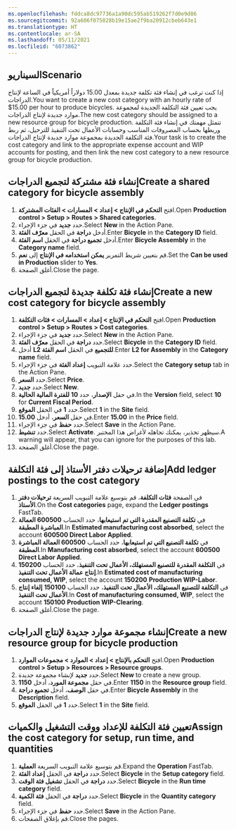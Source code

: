 ```yaml
---
ms.openlocfilehash: fddca8dc97736a1a90dc595ab519262f7d0e9d86
ms.sourcegitcommit: 92a606f075028b19e15ae2f9ba20912cbeb643e1
ms.translationtype: HT
ms.contentlocale: ar-SA
ms.lasthandoff: 05/11/2021
ms.locfileid: "6073862"
---
```

## <a name="scenario"></a><span data-ttu-id="659cd-101">السيناريو</span><span class="sxs-lookup"><span data-stu-id="659cd-101">Scenario</span></span>
<span data-ttu-id="659cd-102">إذا كنت ترغب في إنشاء فئة تكلفة جديدة بمعدل 15.00 دولاراً أمريكياً في الساعة لإنتاج الدراجات.</span><span class="sxs-lookup"><span data-stu-id="659cd-102">You want to create a new cost category with an hourly rate of $15.00 per hour to produce bicycles.</span></span> <span data-ttu-id="659cd-103">يجب تعيين فئة التكلفة الجديدة لمجموعة موارد جديدة لإنتاج الدراجات.</span><span class="sxs-lookup"><span data-stu-id="659cd-103">The new cost category should be assigned to a new resource group for bicycle production.</span></span> <span data-ttu-id="659cd-104">تتمثل مهمتك في إنشاء فئة التكلفة وربطها بحساب المصروفات المناسب وحسابات الأعمال تحت التنفيذ للترحيل، ثم ربط فئة التكلفة الجديدة بمجموعة موارد جديدة لإنتاج الدراجات.</span><span class="sxs-lookup"><span data-stu-id="659cd-104">Your task is to create the cost category and link to the appropriate expense account and WIP accounts for posting, and then link the new cost category to a new resource group for bicycle production.</span></span>

## <a name="create-a-shared-category-for-bicycle-assembly"></a><span data-ttu-id="659cd-105">إنشاء فئة مشتركة لتجميع الدراجات</span><span class="sxs-lookup"><span data-stu-id="659cd-105">Create a shared category for bicycle assembly</span></span> 

1.  <span data-ttu-id="659cd-106">افتح **التحكم في الإنتاج > إعداد > المسارات > الفئات المشتركة**.</span><span class="sxs-lookup"><span data-stu-id="659cd-106">Open **Production control > Setup > Routes > Shared categories**.</span></span>
2.  <span data-ttu-id="659cd-107">حدد **جديد** في جزء الإجراء.</span><span class="sxs-lookup"><span data-stu-id="659cd-107">Select **New** in the Action Pane.</span></span>
3.  <span data-ttu-id="659cd-108">أدخل **دراجة** في الحقل **معرّف الفئة**.</span><span class="sxs-lookup"><span data-stu-id="659cd-108">Enter **Bicycle** in the **Category ID** field.</span></span>
4.  <span data-ttu-id="659cd-109">أدخل **تجميع دراجة** في الحقل **اسم الفئة**.</span><span class="sxs-lookup"><span data-stu-id="659cd-109">Enter **Bicycle Assembly** in the **Category name** field.</span></span>
5.  <span data-ttu-id="659cd-110">قم بتعيين شريط التمرير **يمكن استخدامه في الإنتاج** إلى **نعم**.</span><span class="sxs-lookup"><span data-stu-id="659cd-110">Set the **Can be used in Production** slider to **Yes**.</span></span>
6.  <span data-ttu-id="659cd-111">أغلق الصفحة.</span><span class="sxs-lookup"><span data-stu-id="659cd-111">Close the page.</span></span>

## <a name="create-a-new-cost-category-for-bicycle-assembly"></a><span data-ttu-id="659cd-112">إنشاء فئة تكلفة جديدة لتجميع الدراجات</span><span class="sxs-lookup"><span data-stu-id="659cd-112">Create a new cost category for bicycle assembly</span></span> 

1.  <span data-ttu-id="659cd-113">افتح **التحكم في الإنتاج > إعداد > المسارات > فئات التكلفة**.</span><span class="sxs-lookup"><span data-stu-id="659cd-113">Open **Production control > Setup > Routes > Cost categories**.</span></span>
2.  <span data-ttu-id="659cd-114">حدد **جديد** في جزء الإجراء.</span><span class="sxs-lookup"><span data-stu-id="659cd-114">Select **New** in the Action Pane.</span></span>
3.  <span data-ttu-id="659cd-115">حدد **دراجة** في الحقل **معرّف الفئة**.</span><span class="sxs-lookup"><span data-stu-id="659cd-115">Select **Bicycle** in the **Category ID** field.</span></span>
4.  <span data-ttu-id="659cd-116">أدخل **L2 للتجميع** في الحقل **اسم الفئة**.</span><span class="sxs-lookup"><span data-stu-id="659cd-116">Enter **L2 for Assembly** in the **Category name** field.</span></span>
5.  <span data-ttu-id="659cd-117">حدد علامة التبويب **إعداد الفئة** في جزء الإجراء.</span><span class="sxs-lookup"><span data-stu-id="659cd-117">Select the **Category setup** tab in the Action Pane.</span></span>
6.  <span data-ttu-id="659cd-118">حدد **السعر**.</span><span class="sxs-lookup"><span data-stu-id="659cd-118">Select **Price**.</span></span>
7.  <span data-ttu-id="659cd-119">حدد **جديد‎**.</span><span class="sxs-lookup"><span data-stu-id="659cd-119">Select **New**.</span></span>
8.  <span data-ttu-id="659cd-120">في حقل **الإصدار**، حدد **10** **للفترة المالية الحالية**.</span><span class="sxs-lookup"><span data-stu-id="659cd-120">In the **Version** field, select **10** for **Current Fiscal Period**.</span></span>
9.  <span data-ttu-id="659cd-121">حدد **1** في الحقل **الموقع**.</span><span class="sxs-lookup"><span data-stu-id="659cd-121">Select **1** in the **Site** field.</span></span>
10. <span data-ttu-id="659cd-122">في حقل **السعر**، أدخل **15.00**.</span><span class="sxs-lookup"><span data-stu-id="659cd-122">Enter **15.00** in the **Price** field.</span></span>
11. <span data-ttu-id="659cd-123">حدد **حفظ** في جزء الإجراء.</span><span class="sxs-lookup"><span data-stu-id="659cd-123">Select **Save** in the Action Pane.</span></span> 
12. <span data-ttu-id="659cd-124">حدد **تنشيط**.</span><span class="sxs-lookup"><span data-stu-id="659cd-124">Select **Activate**.</span></span> <span data-ttu-id="659cd-125">سيظهر تحذير، يمكنك تجاهله لأغراض هذا المختبر.</span><span class="sxs-lookup"><span data-stu-id="659cd-125">A warning will appear, that you can ignore for the purposes of this lab.</span></span>
13. <span data-ttu-id="659cd-126">أغلق الصفحة.</span><span class="sxs-lookup"><span data-stu-id="659cd-126">Close the page.</span></span>

## <a name="add-ledger-postings-to-the-cost-category"></a><span data-ttu-id="659cd-127">إضافة ترحيلات دفتر الأستاذ إلى فئة التكلفة</span><span class="sxs-lookup"><span data-stu-id="659cd-127">Add ledger postings to the cost category</span></span> 

1.  <span data-ttu-id="659cd-128">في الصفحة **فئات التكلفة**، قم بتوسيع علامة التبويب السريعة **ترحيلات دفتر الأستاذ**.</span><span class="sxs-lookup"><span data-stu-id="659cd-128">On the **Cost categories** page, expand the **Ledger postings** FastTab.</span></span>
2.  <span data-ttu-id="659cd-129">في **تكلفة التصنيع المقدرة التي تم استيعابها**، حدد الحساب **600500 العمالة المباشرة المطبقة**.</span><span class="sxs-lookup"><span data-stu-id="659cd-129">In  **Estimated manufacturing cost absorbed**, select the account  **600500  Direct Labor Applied**.</span></span>
3.  <span data-ttu-id="659cd-130">في **تكلفة التصنيع التي تم استيعابها**، حدد الحساب **600500 العمالة المباشرة المطبقة**.</span><span class="sxs-lookup"><span data-stu-id="659cd-130">In **Manufacturing cost absorbed**, select the account **600500 Direct Labor Applied**.</span></span>
6.  <span data-ttu-id="659cd-131">في **التكلفة المقدرة للتصنيع المستهلك، الأعمال تحت التنفيذ**، حدد الحساب **150200** **إنتاج عمالة الأعمال تحت التنفيذ**.</span><span class="sxs-lookup"><span data-stu-id="659cd-131">In **Estimated cost of manufacturing consumed, WIP**, select the account **150200** **Production WIP-Labor**.</span></span>
8.  <span data-ttu-id="659cd-132">في **التكلفة للتصنيع المستهلك، الأعمال تحت التنفيذ**، حدد الحساب **150100** **إلغاء إنتاج الأعمال تحت التنفيذ**.</span><span class="sxs-lookup"><span data-stu-id="659cd-132">In **Cost of manufacturing consumed, WIP**, select the account **150100** **Production WIP-Clearing**.</span></span>
10. <span data-ttu-id="659cd-133">أغلق الصفحة.</span><span class="sxs-lookup"><span data-stu-id="659cd-133">Close the page.</span></span>

## <a name="create-a-new-resource-group-for-bicycle-production"></a><span data-ttu-id="659cd-134">إنشاء مجموعة موارد جديدة لإنتاج الدراجات</span><span class="sxs-lookup"><span data-stu-id="659cd-134">Create a new resource group for bicycle production</span></span> 

1.  <span data-ttu-id="659cd-135">افتح **التحكم بالإنتاج > إعداد > الموارد > مجموعات الموارد**.</span><span class="sxs-lookup"><span data-stu-id="659cd-135">Open **Production control > Setup > Resources > Resource groups**.</span></span>
2.  <span data-ttu-id="659cd-136">حدد **جديد** لإنشاء مجموعة جديدة.</span><span class="sxs-lookup"><span data-stu-id="659cd-136">Select **New** to create a new group.</span></span>
3.  <span data-ttu-id="659cd-137">في حقل **مجموعة المورد**، أدخل **1150**.</span><span class="sxs-lookup"><span data-stu-id="659cd-137">Enter **1150** in the **Resource group** field.</span></span>
4.  <span data-ttu-id="659cd-138">في حقل **الوصف**، أدخل **تجميع دراجة**.</span><span class="sxs-lookup"><span data-stu-id="659cd-138">Enter **Bicycle Assembly** in the **Description** field.</span></span>
5.  <span data-ttu-id="659cd-139">حدد **1** في الحقل **الموقع**.</span><span class="sxs-lookup"><span data-stu-id="659cd-139">Select **1** in the **Site** field.</span></span>


## <a name="assign-the-cost-category-for-setup-run-time-and-quantities"></a><span data-ttu-id="659cd-140">تعيين فئة التكلفة للإعداد ووقت التشغيل والكميات</span><span class="sxs-lookup"><span data-stu-id="659cd-140">Assign the cost category for setup, run time, and quantities</span></span> 

1.  <span data-ttu-id="659cd-141">قم بتوسيع علامة التبويب السريعة **العملية**.</span><span class="sxs-lookup"><span data-stu-id="659cd-141">Expand the **Operation** FastTab.</span></span>
2.  <span data-ttu-id="659cd-142">حدد **دراجة** في الحقل **إعداد الفئة**.</span><span class="sxs-lookup"><span data-stu-id="659cd-142">Select **Bicycle** in the **Setup category** field.</span></span>
3.  <span data-ttu-id="659cd-143">حدد **دراجة** في الحقل **تشغيل فئة الوقت**.</span><span class="sxs-lookup"><span data-stu-id="659cd-143">Select **Bicycle** in the **Run time category** field.</span></span>
4.  <span data-ttu-id="659cd-144">حدد **دراجة** في الحقل **فئة الكمية**.</span><span class="sxs-lookup"><span data-stu-id="659cd-144">Select **Bicycle** in the **Quantity category** field.</span></span>
5.  <span data-ttu-id="659cd-145">حدد **حفظ** في جزء الإجراء.</span><span class="sxs-lookup"><span data-stu-id="659cd-145">Select **Save** in the Action Pane.</span></span>
6.  <span data-ttu-id="659cd-146">قم بإغلاق الصفحات.</span><span class="sxs-lookup"><span data-stu-id="659cd-146">Close the pages.</span></span>

